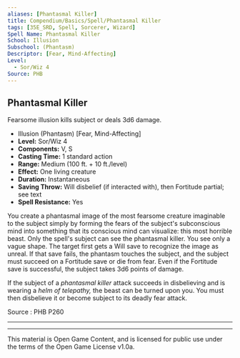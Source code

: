 ```yaml
---
aliases: [Phantasmal Killer]
title: Compendium/Basics/Spell/Phantasmal Killer
tags: [35E_SRD, Spell, Sorcerer, Wizard]
Spell Name: Phantasmal Killer
School: Illusion
Subschool: (Phantasm)
Descriptor: [Fear, Mind-Affecting]
Level:
  - Sor/Wiz 4
Source: PHB
---
```



## Phantasmal Killer

Fearsome illusion kills subject or deals 3d6 damage.

*   Illusion (Phantasm) [Fear, Mind-Affecting]
*   **Level:** Sor/Wiz 4
*   **Components:** V, S
*   **Casting Time:** 1 standard action
*   **Range:** Medium (100 ft. + 10 ft./level)
*   **Effect:** One living creature
*   **Duration:** Instantaneous
*   **Saving Throw:** Will disbelief (if interacted with), then Fortitude partial; see text
*   **Spell Resistance:** Yes

<p>You create a phantasmal image of the most fearsome creature imaginable to the subject simply by forming the fears of the subject's subconscious mind into something that its conscious mind can visualize: this most horrible beast. Only the spell's subject can see the phantasmal killer. You see only a vague shape. The target first gets a Will save to recognize the image as unreal. If that save fails, the phantasm touches the subject, and the subject must succeed on a Fortitude save or die from fear. Even if the Fortitude save is successful, the subject takes 3d6 points of damage.</p><p>If the subject of a <i>phantasmal killer</i> attack succeeds in disbelieving and is wearing a <i>helm of telepathy,</i> the beast can be turned upon you. You must then disbelieve it or become subject to its deadly fear attack.</p>

Source : PHB P260

---

---

This material is Open Game Content, and is licensed for public use under
the terms of the Open Game License v1.0a.
